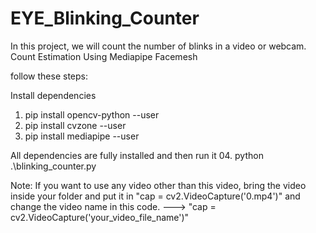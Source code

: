 # EYE_Blinking_Counter

In this project, we will count the number of blinks in a video or webcam. Count Estimation Using Mediapipe Facemesh

follow these steps:

Install dependencies

01. pip install opencv-python --user
02. pip install cvzone --user
03. pip install mediapipe --user

All dependencies are fully installed and then run it 
04. python .\blinking_counter.py


Note: 
If you want to use any video other than this video, 
bring the video inside your folder and put it in
"cap = cv2.VideoCapture('0.mp4')" and change the video name in this code. ---> 
"cap = cv2.VideoCapture('your_video_file_name')"
